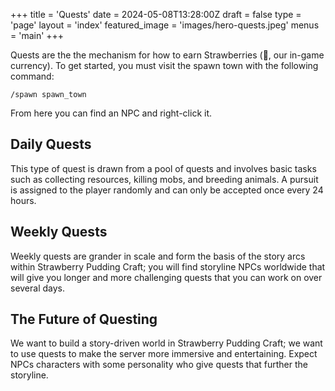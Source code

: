 +++
title = 'Quests'
date = 2024-05-08T13:28:00Z
draft = false
type = 'page'
layout = 'index'
featured_image = 'images/hero-quests.jpeg'
menus = 'main'
+++

Quests are the the mechanism for how to earn Strawberries (🍓, our in-game currency). To get started, you must visit the spawn town with the following command:

```
/spawn spawn_town
```

From here you can find an NPC and right-click it.

## Daily Quests

This type of quest is drawn from a pool of quests and involves basic tasks such as collecting resources, killing mobs, and breeding animals. A pursuit is assigned to the player randomly and can only be accepted once every 24 hours.

## Weekly Quests

Weekly quests are grander in scale and form the basis of the story arcs within Strawberry Pudding Craft; you will find storyline NPCs worldwide that will give you longer and more challenging quests that you can work on over several days.

## The Future of Questing

We want to build a story-driven world in Strawberry Pudding Craft; we want to use quests to make the server more immersive and entertaining. Expect NPCs characters with some personality who give quests that further the storyline.